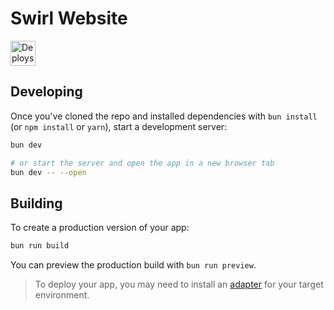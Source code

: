 # Swirl Website
<a href="https://www.netlify.com"> <img src="https://www.netlify.com/v3/img/components/netlify-dark.svg" alt="Deploys by Netlify" height="40"/> </a>

## Developing

Once you've cloned the repo and installed dependencies with `bun install` (or `npm install` or `yarn`), start a development server:

```bash
bun dev

# or start the server and open the app in a new browser tab
bun dev -- --open
```

## Building

To create a production version of your app:

```bash
bun run build
```

You can preview the production build with `bun run preview`.

> To deploy your app, you may need to install an [adapter](https://svelte.dev/docs/kit/adapters) for your target environment.
